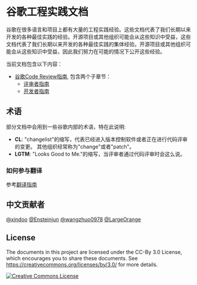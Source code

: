# 谷歌工程实践文档

谷歌在很多语言和项目上都有大量的工程实践经验。这些文档代表了我们长期以来开发的各种最佳实践的经验。开源项目或其他组织可能会从这些知识中受益，这些文档代表了我们长期以来开发的各种最佳实践的集体经验。开源项目或其他组织可能会从这些知识中受益，因此我们努力在可能的情况下公开这些经验。

当前文档包含以下内容：

*   [谷歌Code Review指南](review/index.md), 包含两个子章节：
    *   [评审者指南](review/reviewer/index.md)
    *   [开发者指南](review/developer/index.md)

## 术语

部分文档中会用到一些谷歌内部的术语，特在此说明:

*   **CL**: "changelist"的缩写，代表已经进入版本控制软件或者正在进行代码评审的变更。
    其他组织经常称为"change"或者"patch"。
*   **LGTM**: "Looks Good to Me."的缩写，当评审者通过代码评审时会这么说。     
     
### 如何参与翻译
参考[翻译指南](CONTRIBUTEGUIDE.md)

## 中文贡献者
[@xindoo](https://github.com/xindoo)   [@Ensteinjun](https://github.com/Ensteinjun)   [@wangzhuo0978](https://github.com/wangzhuo0978)  [@LargeOrange](https://github.com/LargeOrange)


## License

The documents in this project are licensed under the CC-By 3.0 License, which
encourages you to share these documents. See
https://creativecommons.org/licenses/by/3.0/ for more details.

<a rel="license" href="https://creativecommons.org/licenses/by/3.0/"><img alt="Creative Commons License" style="border-width:0" src="https://i.creativecommons.org/l/by/3.0/88x31.png" /></a>
